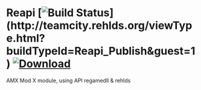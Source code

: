 # Reapi [![Build Status](http://teamcity.rehlds.org/app/rest/builds/buildType:(id:Reapi_Publish)/statusIcon)](http://teamcity.rehlds.org/viewType.html?buildTypeId=Reapi_Publish&guest=1) [![Download](https://camo.githubusercontent.com/a3ac64aab91dcea4e0f3dfd611808ad61cc05798/687474703a2f2f7265686c64732e6f72672f76657273696f6e2f72656170692e737667)](http://teamcity.rehlds.org/guestAuth/downloadArtifacts.html?buildTypeId=Reapi_Publish&buildId=lastSuccessful)
AMX Mod X module, using API regamedll &amp; rehlds
